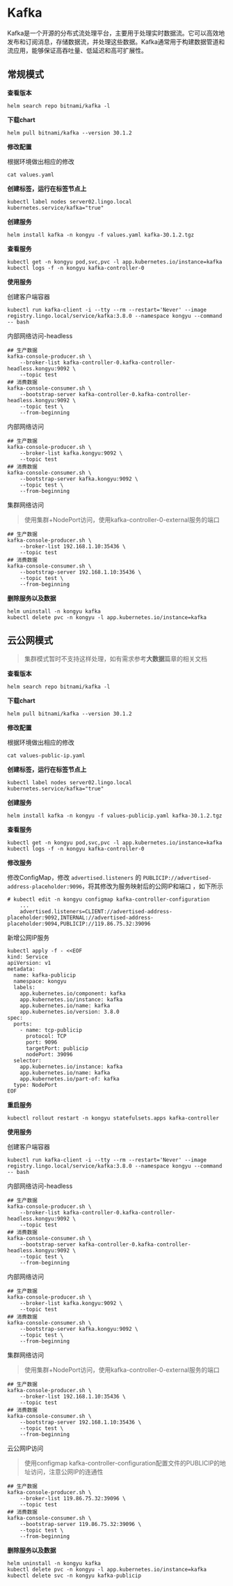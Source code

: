 # Kafka

Kafka是一个开源的分布式流处理平台，主要用于处理实时数据流。它可以高效地发布和订阅消息，存储数据流，并处理这些数据。Kafka通常用于构建数据管道和流应用，能够保证高吞吐量、低延迟和高可扩展性。

## 常规模式

**查看版本**

```
helm search repo bitnami/kafka -l
```

**下载chart**

```
helm pull bitnami/kafka --version 30.1.2
```

**修改配置**

根据环境做出相应的修改

```
cat values.yaml
```

**创建标签，运行在标签节点上**

```
kubectl label nodes server02.lingo.local kubernetes.service/kafka="true"
```

**创建服务**

```
helm install kafka -n kongyu -f values.yaml kafka-30.1.2.tgz
```

**查看服务**

```
kubectl get -n kongyu pod,svc,pvc -l app.kubernetes.io/instance=kafka
kubectl logs -f -n kongyu kafka-controller-0
```

**使用服务**

创建客户端容器

```
kubectl run kafka-client -i --tty --rm --restart='Never' --image registry.lingo.local/service/kafka:3.8.0 --namespace kongyu --command -- bash
```

内部网络访问-headless

```
## 生产数据
kafka-console-producer.sh \
    --broker-list kafka-controller-0.kafka-controller-headless.kongyu:9092 \
    --topic test
## 消费数据
kafka-console-consumer.sh \
    --bootstrap-server kafka-controller-0.kafka-controller-headless.kongyu:9092 \
    --topic test \
    --from-beginning
```

内部网络访问

```
## 生产数据
kafka-console-producer.sh \
    --broker-list kafka.kongyu:9092 \
    --topic test
## 消费数据
kafka-console-consumer.sh \
    --bootstrap-server kafka.kongyu:9092 \
    --topic test \
    --from-beginning
```

集群网络访问

> 使用集群+NodePort访问，使用kafka-controller-0-external服务的端口

```
## 生产数据
kafka-console-producer.sh \
    --broker-list 192.168.1.10:35436 \
    --topic test
## 消费数据
kafka-console-consumer.sh \
    --bootstrap-server 192.168.1.10:35436 \
    --topic test \
    --from-beginning
```

**删除服务以及数据**

```
helm uninstall -n kongyu kafka
kubectl delete pvc -n kongyu -l app.kubernetes.io/instance=kafka
```



## 云公网模式

> 集群模式暂时不支持这样处理，如有需求参考**大数据**篇章的相关文档

**查看版本**

```
helm search repo bitnami/kafka -l
```

**下载chart**

```
helm pull bitnami/kafka --version 30.1.2
```

**修改配置**

根据环境做出相应的修改

```
cat values-public-ip.yaml
```

**创建标签，运行在标签节点上**

```
kubectl label nodes server02.lingo.local kubernetes.service/kafka="true"
```

**创建服务**

```
helm install kafka -n kongyu -f values-publicip.yaml kafka-30.1.2.tgz
```

**查看服务**

```
kubectl get -n kongyu pod,svc,pvc -l app.kubernetes.io/instance=kafka
kubectl logs -f -n kongyu kafka-controller-0
```

**修改服务**

修改ConfigMap，修改 `advertised.listeners` 的 `PUBLICIP://advertised-address-placeholder:9096`，将其修改为服务映射后的公网IP和端口 ，如下所示

```
# kubectl edit -n kongyu configmap kafka-controller-configuration
    ...
    advertised.listeners=CLIENT://advertised-address-placeholder:9092,INTERNAL://advertised-address-placeholder:9094,PUBLICIP://119.86.75.32:39096
```

新增公网IP服务

```
kubectl apply -f - <<EOF
kind: Service
apiVersion: v1
metadata:
  name: kafka-publicip
  namespace: kongyu
  labels:
    app.kubernetes.io/component: kafka
    app.kubernetes.io/instance: kafka
    app.kubernetes.io/name: kafka
    app.kubernetes.io/version: 3.8.0
spec:
  ports:
    - name: tcp-publicip
      protocol: TCP
      port: 9096
      targetPort: publicip
      nodePort: 39096
  selector:
    app.kubernetes.io/instance: kafka
    app.kubernetes.io/name: kafka
    app.kubernetes.io/part-of: kafka
  type: NodePort
EOF
```

**重启服务**

```
kubectl rollout restart -n kongyu statefulsets.apps kafka-controller
```

**使用服务**

创建客户端容器

```
kubectl run kafka-client -i --tty --rm --restart='Never' --image registry.lingo.local/service/kafka:3.8.0 --namespace kongyu --command -- bash
```

内部网络访问-headless

```
## 生产数据
kafka-console-producer.sh \
    --broker-list kafka-controller-0.kafka-controller-headless.kongyu:9092 \
    --topic test
## 消费数据
kafka-console-consumer.sh \
    --bootstrap-server kafka-controller-0.kafka-controller-headless.kongyu:9092 \
    --topic test \
    --from-beginning
```

内部网络访问

```
## 生产数据
kafka-console-producer.sh \
    --broker-list kafka.kongyu:9092 \
    --topic test
## 消费数据
kafka-console-consumer.sh \
    --bootstrap-server kafka.kongyu:9092 \
    --topic test \
    --from-beginning
```

集群网络访问

> 使用集群+NodePort访问，使用kafka-controller-0-external服务的端口

```
## 生产数据
kafka-console-producer.sh \
    --broker-list 192.168.1.10:35436 \
    --topic test
## 消费数据
kafka-console-consumer.sh \
    --bootstrap-server 192.168.1.10:35436 \
    --topic test \
    --from-beginning
```

云公网IP访问

> 使用configmap kafka-controller-configuration配置文件的PUBLICIP的地址访问，注意公网IP的连通性

```
## 生产数据
kafka-console-producer.sh \
    --broker-list 119.86.75.32:39096 \
    --topic test
## 消费数据
kafka-console-consumer.sh \
    --bootstrap-server 119.86.75.32:39096 \
    --topic test \
    --from-beginning
```

**删除服务以及数据**

```
helm uninstall -n kongyu kafka
kubectl delete pvc -n kongyu -l app.kubernetes.io/instance=kafka
kubectl delete svc -n kongyu kafka-publicip
```

